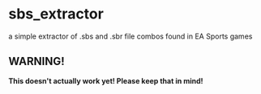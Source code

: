 sbs_extractor
=============

a simple extractor of .sbs and .sbr file combos found in EA Sports games

WARNING!
--------

**This doesn't actually work yet! Please keep that in mind!**